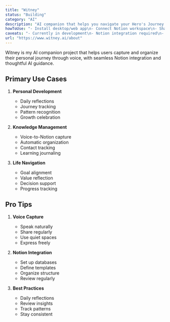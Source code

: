 ```yaml
---
title: "Witney"
status: "Building"
category: "AI"
description: "AI companion that helps you navigate your Hero's Journey by capturing spoken reflections and automatically organizing them in Notion"
howToUse: "- Install desktop/web app\n- Connect Notion workspace\n- Share daily reflections via voice\n- Let AI organize and structure content\n- Review insights and patterns"
caveats: "- Currently in development\n- Notion integration required\n- Voice quality impacts accuracy\n- Internet connection needed"
url: "https://www.witney.ai/about"
---
```


Witney is my AI companion project that helps users capture and organize their personal journey through voice, with seamless Notion integration and thoughtful AI guidance.

## Primary Use Cases

1. **Personal Development**
   - Daily reflections
   - Journey tracking
   - Pattern recognition
   - Growth celebration

2. **Knowledge Management**
   - Voice-to-Notion capture
   - Automatic organization
   - Contact tracking
   - Learning journaling

3. **Life Navigation**
   - Goal alignment
   - Value reflection
   - Decision support
   - Progress tracking

## Pro Tips

1. **Voice Capture**
   - Speak naturally
   - Share regularly
   - Use quiet spaces
   - Express freely

2. **Notion Integration**
   - Set up databases
   - Define templates
   - Organize structure
   - Review regularly

3. **Best Practices**
   - Daily reflections
   - Review insights
   - Track patterns
   - Stay consistent 